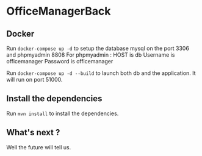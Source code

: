 # OfficeManagerBack

## Docker
Run `docker-compose up -d` to setup the database mysql on the port 3306 and phpmyadmin 8808
For phpmyadmin :
HOST is db
Username is officemanager
Password is officemanager

Run `docker-compose up -d --build` to launch both db and the application. It will run on port 51000.

## Install the dependencies
Run `mvn install` to install the dependencies.

## What's next ?
Well the future will tell us.
